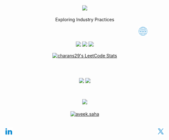 <h3 align="center">
  <img width="50px"     src="https://media3.giphy.com/media/v1.Y2lkPTc5MGI3NjExNHRhdDY3ejluMHlxeTI1NmtnZDQ4cjdkNGR3b2lidHd3czUyMDdwOSZlcD12MV9pbnRlcm5hbF9naWZfYnlfaWQmY3Q9dHM/InVT1qs3XuETCojjqx/giphy.gif">
</h3>
<p align="center">
  Exploring Industry Practices
</p>
&nbsp;&nbsp;&nbsp;&nbsp;&nbsp;&nbsp;&nbsp;&nbsp;&nbsp;&nbsp;&nbsp;&nbsp;&nbsp;&nbsp;&nbsp;&nbsp;&nbsp;&nbsp;&nbsp;&nbsp;&nbsp;&nbsp;&nbsp;&nbsp;&nbsp;&nbsp;&nbsp;&nbsp;&nbsp;&nbsp;&nbsp;&nbsp;&nbsp;&nbsp;&nbsp;&nbsp;&nbsp;&nbsp;&nbsp;&nbsp;&nbsp;&nbsp;&nbsp;&nbsp;&nbsp;&nbsp;&nbsp;&nbsp;&nbsp;&nbsp;&nbsp;&nbsp;&nbsp;&nbsp;&nbsp;&nbsp;&nbsp;&nbsp;&nbsp;&nbsp;&nbsp;&nbsp;&nbsp;&nbsp;&nbsp;&nbsp;&nbsp;&nbsp;&nbsp;&nbsp;&nbsp;&nbsp;&nbsp;&nbsp;&nbsp;&nbsp;&nbsp;&nbsp;&nbsp;&nbsp;&nbsp;&nbsp;&nbsp;&nbsp;&nbsp;&nbsp;&nbsp;&nbsp;&nbsp;&nbsp;&nbsp;&nbsp;&nbsp;&nbsp;&nbsp;&nbsp;&nbsp;&nbsp;&nbsp;&nbsp;&nbsp;&nbsp;&nbsp;&nbsp;&nbsp;&nbsp;
<a href="https://www.saicharanmodugula.dev">
  <img width="30px" title="website" src="./Assets/icons8-website.png" />
</a>
<p align="center">
  <img height="50%" width="auto" src ="https://github-readme-stats.vercel.app/api?username=charans29&show_icons=true&count_private=true&theme=Gradient&hide_border=true&hide=issues,contribs&bg_color=00000000">
  <img height="50%" width="auto" src ="https://github-readme-stats.vercel.app/api/top-langs/?username=charans29&layout=compact&hide_border=true&theme=Gradient&bg_color=00000000&langs_count=6&hide=jupyter%20notebook,tex,css,php&exclude_repo=Pacman-AI">
  <img src ="https://github-readme-streak-stats.herokuapp.com?user=charans29&theme=Gradient&hide_border=true&background=9996A1">
  <br><br>
  <a href="https://leetcode.com/mscharans/" target="_blank">
    <img title="charans29's LeetCode Stats" src ="https://leetcard.jacoblin.cool/mscharans?theme=dark&font=Ubuntu&ext=contest" />
  </a>
</p>
<br><br>
<p align='center'>
<a href="https://wakatime.com/@018e5add-6805-47b9-8082-374b0990351d"><img src="https://wakatime.com/badge/user/018e5add-6805-47b9-8082-374b0990351d.svg"/></a>
<a href="https://github.com/antonkomarev/github-profile-views-counter"><img src="https://komarev.com/ghpvc/?username=charans29&color=333333" />
</a>
</p>
<br><br>
<div align="center">
  <a href="https://github.com/ryo-ma/github-profile-trophy"><img src="https://github-profile-trophy.vercel.app/?username=charans29&row=2&column=4&theme=darkhub"/></a>
<br><br>
  <a href="https://www.buymeacoffee.com/charans"> <img align="center" src="https://cdn.buymeacoffee.com/buttons/v2/default-orange.png" height="50" width="210" alt="aveek.saha" /></a>
</div>
<br><br>
<a href="https://www.linkedin.com/in/saicharanmodugula">
  <img align="left" title="sai charan modugula" width="25px" src="./Assets/icons8-linkedin.svg" />
</a>
<a href="https://twitter.com/charans_twt">
  <img align="right" title="@charans_twt" width="25px" src="./Assets/icons8-twitterx.svg" />
</a>

<!--
**charans29/charans29** is a ✨ _special_ ✨ repository because its `README.md` (this file) appears on your GitHub profile.

Here are some ideas to get you started:

- 🔭 I’m currently working on ...
- 🌱 I’m currently learning ...
- 👯 I’m looking to collaborate on ...
- 🤔 I’m looking for help with ...
- 💬 Ask me about ...
- 📫 How to reach me: ...
- 😄 Pronouns: ...
- ⚡ Fun fact: ...
-->
